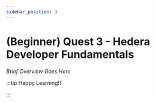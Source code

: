 ```yaml
---
sidebar_position: 3
---
```


# (Beginner) Quest 3 - Hedera Developer Fundamentals

_Brief Overview Goes Here_

:::tip Happy Learning!!

<QuestButton text="Go To Quest" link="https://app.stackup.dev/quest_page/beginner-quest-3---hedera-developer-fundamentals" />

:::
